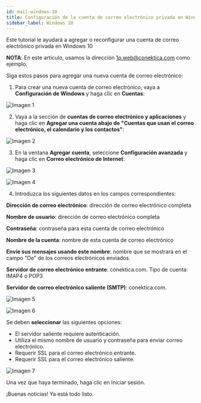 ```yaml
---
id: mail-windows-10
title: Configuración de la cuenta de correo electrónico privada en Windows 10
sidebar_label: Windows 10
---
```

Este tutorial le ayudará a agregar o reconfigurar una cuenta de correo electrónico privada en Windows 10

**NOTA**: En este artículo, usamos la dirección 1p.web@conektica.com como ejemplo. 

Siga estos pasos para agregar una nueva cuenta de correo electrónico:

1. Para crear una nueva cuenta de correo electrónico, vaya a **Configuración de Windows** y haga clic en **Cuentas**: 

![Imagen 1](https://github.com/adanuriplata/cnk-external-doku/blob/master/static/img/Windows10/1C.png?raw=true)

2. Vaya a la sección de **cuentas de correo electrónico y aplicaciones** y haga clic en **Agregar una cuenta abajo de "Cuentas que usan el correo electrónico, el calendario y los contactos"**: 

![Imagen 2](https://raw.githubusercontent.com/adanuriplata/cnk-external-doku/master/static/img/Windows10/2C.png)

3. En la ventana **Agregar cuenta**, seleccione **Configuración avanzada** y haga clic en **Correo electrónico de Internet**: 

![Imagen 3](https://raw.githubusercontent.com/adanuriplata/cnk-external-doku/master/static/img/Windows10/3C.png)

![Imagen 4](https://raw.githubusercontent.com/adanuriplata/cnk-external-doku/master/static/img/Windows10/4C.png)

4. Introduzca los siguientes datos en los campos correspondientes:

**Dirección de correo electrónico**: dirección de correo electrónico completa 

**Nombre de usuario**: dirección de correo electrónico completa 

**Contraseña**: contraseña para esta cuenta de correo electrónico 

**Nombre de la cuenta**: nombre de esta cuenta de correo electrónico 

**Envíe sus mensajes usando este nombre**: nombre que se mostrará en el campo "De" de los correos electrónicos enviados. 

**Servidor de correo electrónico entrante**: conektica.com. 
Tipo de cuenta: IMAP4 o POP3 

**Servidor de correo electrónico saliente (SMTP)**: conektica.com. 

![Imagen 5](https://raw.githubusercontent.com/adanuriplata/cnk-external-doku/master/static/img/Windows10/5C.png)

![Imagen 6](https://raw.githubusercontent.com/adanuriplata/cnk-external-doku/master/static/img/Windows10/6C.png)

Se deben **seleccionar** las siguientes opciones:

- El servidor saliente requiere autenticación.
- Utiliza el mismo nombre de usuario y contraseña para enviar correo electrónico.
- Requerir SSL para el correo electrónico entrante.
- Requerir SSL para el correo electrónico saliente.

![Imagen 7](https://raw.githubusercontent.com/adanuriplata/cnk-external-doku/master/static/img/Windows10/7C.png)

Una vez que haya terminado, haga clic en Iniciar sesión.

¡Buenas noticias! Ya está todo listo. 




